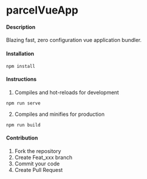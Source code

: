 # parcelVueApp

#### Description
Blazing fast, zero configuration vue application bundler.

#### Installation

```
npm install
```

#### Instructions

1. Compiles and hot-reloads for development
```
npm run serve
```

2. Compiles and minifies for production
```
npm run build
```

#### Contribution

1.  Fork the repository
2.  Create Feat_xxx branch
3.  Commit your code
4.  Create Pull Request
